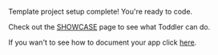Template project setup complete! You're ready to code.

Check out the [SHOWCASE](https://gersak.github.io/toddler/rationale)
page to see what Toddler can do.


If you wan't to see how to document your app click [here](/docs).
